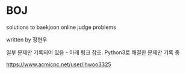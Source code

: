 # BOJ
solutions to baekjoon online judge problems

written by 정현우

일부 문제만 기록되어 있음 - 아래 링크 참조.
Python3로 해결한 문제만 기록 중

https://www.acmicpc.net/user/jhwoo3325
